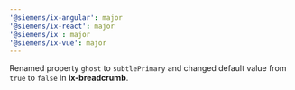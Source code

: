 ```yaml
---
'@siemens/ix-angular': major
'@siemens/ix-react': major
'@siemens/ix': major
'@siemens/ix-vue': major
---
```


Renamed property `ghost` to `subtlePrimary` and changed default value from `true` to `false` in **ix-breadcrumb**.
